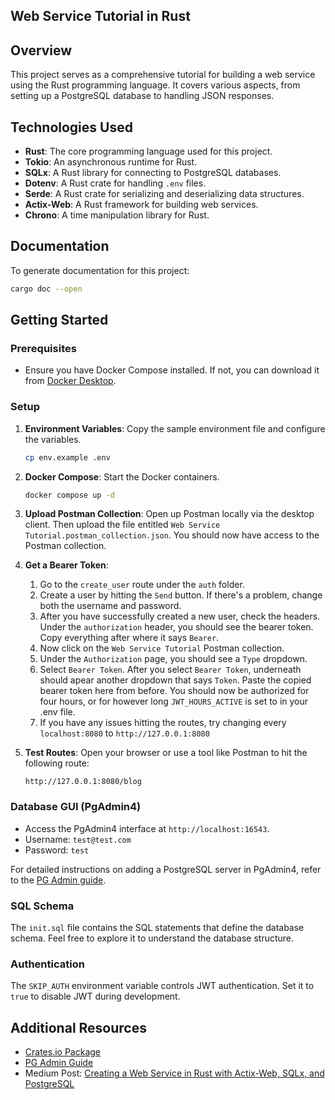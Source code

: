 ## Web Service Tutorial in Rust

## Overview

This project serves as a comprehensive tutorial for building a web service using the Rust programming language. It covers various aspects, from setting up a PostgreSQL database to handling JSON responses.

## Technologies Used

- **Rust**: The core programming language used for this project.
- **Tokio**: An asynchronous runtime for Rust.
- **SQLx**: A Rust library for connecting to PostgreSQL databases.
- **Dotenv**: A Rust crate for handling `.env` files.
- **Serde**: A Rust crate for serializing and deserializing data structures.
- **Actix-Web**: A Rust framework for building web services.
- **Chrono**: A time manipulation library for Rust.

## Documentation

To generate documentation for this project:

```bash
cargo doc --open
```

## Getting Started

### Prerequisites

- Ensure you have Docker Compose installed. If not, you can download it from [Docker Desktop](https://www.docker.com/products/docker-desktop).

### Setup

1. **Environment Variables**: Copy the sample environment file and configure the variables.

    ```bash
    cp env.example .env
    ```

2. **Docker Compose**: Start the Docker containers.

    ```bash
    docker compose up -d
    ```
3. **Upload Postman Collection**: Open up Postman locally via the desktop client. Then upload the file entitled `Web Service Tutorial.postman_collection.json`. You should now have    access to the Postman collection.
4. **Get a Bearer Token**:
    1. Go to the `create_user` route under the `auth` folder.
    2. Create a user by hitting the `Send` button. If there's a problem, change both the username and password.
    3. After you have successfully created a new user, check the headers. Under the `authorization` header, you should see the bearer token. Copy everything after where it says `Bearer`.
    4. Now click on the `Web Service Tutorial` Postman collection.
    5. Under the `Authorization` page, you should see a `Type` dropdown.
    6. Select `Bearer Token`. After you select `Bearer Token`, underneath should apear another dropdown that says `Token`. Paste the copied bearer token here from before. You should now be authorized for four hours, or for however long `JWT_HOURS_ACTIVE` is set to in your .env file.
    7. If you have any issues hitting the routes, try changing every `localhost:8080` to `http://127.0.0.1:8080`

6. **Test Routes**: Open your browser or use a tool like Postman to hit the following route:

    ```
    http://127.0.0.1:8080/blog
    ```

### Database GUI (PgAdmin4)

- Access the PgAdmin4 interface at `http://localhost:16543`.
- Username: `test@test.com`
- Password: `test`

For detailed instructions on adding a PostgreSQL server in PgAdmin4, refer to the [PG Admin guide](https://onexlab-io.medium.com/docker-compose-postgres-initdb-ba0021deef76).

### SQL Schema

The `init.sql` file contains the SQL statements that define the database schema. Feel free to explore it to understand the database structure.

### Authentication

The `SKIP_AUTH` environment variable controls JWT authentication. Set it to `true` to disable JWT during development.

## Additional Resources

- [Crates.io Package](https://crates.io/crates/webdev_guide)
- [PG Admin Guide](https://onexlab-io.medium.com/docker-compose-postgres-initdb-ba0021deef76)
- Medium Post: [Creating a Web Service in Rust with Actix-Web, SQLx, and PostgreSQL](https://medium.com/@elijahobara/building-a-web-service-in-rust-with-actix-web-sqlx-and-postgresql-a70816c07b9c)